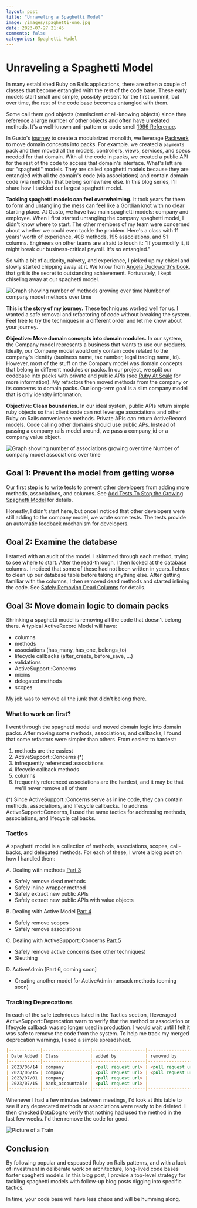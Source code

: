 ```yaml
---
layout: post
title: "Unraveling a Spaghetti Model"
image: /images/spaghetti-one.jpg
date: 2023-07-27 21:45
comments: false
categories: Spaghetti Model 
---
```


# Unraveling a Spaghetti Model

In many established Ruby on Rails applications, there are often a couple of classes that become entangled with the rest of the code base. These early models start small and simple, possibly present for the first commit, but over time, the rest of the code base becomes entangled with them.

Some call them god objects (omniscient or all-knowing objects) since they reference a large number of other objects and often have unrelated methods. It's a well-known anti-pattern or code smell [1996 Reference](https://amzn.to/3uijk3p).

In Gusto's [journey](https://medium.com/gusto-engineering/laying-the-cultural-and-technical-foundation-for-big-rails-6b5ab78349ed) to create a modularized monolith, we leverage [Packwerk](https://github.com/Shopify/packwerk) to move domain concepts into packs. For example. we created a `payments` pack and then moved all the models, controllers, views, services, and specs needed for that domain. With all the code in packs, we created a public API for the rest of the code to access that domain's interface. What's left are our "spaghetti" models. They are called spaghetti models because they are entangled with all the domain's code (via associations) and contain domain code (via methods) that belong somewhere else. In this blog series, I'll share how I tackled our largest spaghetti model.

**Tackling spaghetti models can feel overwhelming.** It took years for them to form and untangling the mess can feel like a Gordian knot with no clear starting place. At Gusto, we have two main spaghetti models: company and employee. When I first started untangling the company spaghetti model, I didn't know where to start. The other members of my team were concerned about whether we could even tackle the problem. Here's a class with 11 years' worth of experience, 408 methods, 195 associations, and 51 columns. Engineers on other teams are afraid to touch it: "If you modify it, it might break our business-critical payroll. It's so entangled."

So with a bit of audacity, naivety, and experience, I picked up my chisel and slowly started chipping away at it. We know from [Angela Duckworth's book](https://www.amazon.com/dp/1501111116/ref=cm_sw_r_as_gl_api_gl_i_G2RD1G57FQ9KTB2F4DTV?linkCode=ml2&tag=sedano-20), that grit is the secret to outstanding achievement. Fortunately, I kept chiseling away at our spaghetti model.

<img border="0" src="/images/company-model-methods.png" alt="Graph showing number of methods growing over time"/>
Number of company model methods over time

**This is the story of my journey.** These techniques worked well for us. I wanted a safe removal and refactoring of code without breaking the system. Feel free to try the techniques in a different order and let me know about your journey.

**Objective: Move domain concepts into domain modules.** In our system, the Company model represents a business that wants to use our products. Ideally, our Company model would only contain code related to the company's identity (business name, tax number, legal trading name, id). However, most of the stuff on the Company model was domain concepts that belong in different modules or packs. In our project, we split our codebase into packs with private and public APIs (see [Ruby At Scale](https://github.com/rubyatscale) for more information). My refactors then moved methods from the company or its concerns to domain packs. Our long-term goal is a slim company model that is only identity information.

**Objective: Clean boundaries.** In our ideal system, public APIs return simple ruby objects so that client code can not leverage associations and other Ruby on Rails convenience methods. Private APIs can return ActiveRecord models. Code calling other domains should use public APs. Instead of passing a company rails model around, we pass a company_id or a company value object.

<img border="0" src="/images/company-model-associations.png" alt="Graph showing number of associations growing over time"/>
Number of company model associations over time

## Goal 1: Prevent the model from getting worse
Our first step is to write tests to prevent other developers from adding more methods, associations, and columns. See [Add Tests To Stop the Growing Spaghetti Model](/toddsedano/2023/07/28/spaghetti-models-add-tests-to-stop-the-growing-spaghetti-model.html) for details.

Honestly, I didn't start here, but once I noticed that other developers were still adding to the company model, we wrote some tests. The tests provide an automatic feedback mechanism for developers.

## Goal 2: Examine the database
I started with an audit of the model. I skimmed through each method, trying to see where to start. After the read-through, I then looked at the database columns. I noticed that some of these had not been written in years. I chose to clean up our database table before taking anything else. After getting familiar with the columns, I then removed dead methods and started inlining the code. See [Safely Removing Dead Columns](/toddsedano/2022/11/17/rails-spaghetti-model-delete-column-tutorial.html) for details.

## Goal 3: Move domain logic to domain packs
Shrinking a spaghetti model is removing all the code that doesn't belong there. A typical ActiveRecord Model will have:
  * columns
  * methods
  * associations (has_many, has_one, belongs_to)
  * lifecycle callbacks (after_create, before_save, …)
  * validations
  * ActiveSupport::Concerns
  * mixins 
  * delegated methods
  * scopes

My job was to remove all the junk that didn't belong there.

### What to work on first?
I went through the spaghetti model and moved domain logic into domain packs. After moving some methods, associations, and callbacks, I found that some refactors were simpler than others. From easiest to hardest:
  1. methods are the easiest
  2. ActiveSupport::Concerns (*)
  3. infrequently referenced associations
  4. lifecycle callback methods
  5. columns
  6. frequently referenced associations are the hardest, and it may be that we'll never remove all of them

(*) Since ActiveSupport::Concerns serve as inline code, they can contain methods, associations, and lifecycle callbacks. To address ActiveSupport::Concerns, I used the same tactics for addressing methods, associations, and lifecycle callbacks.

### Tactics
A spaghetti model is a collection of methods, associations, scopes, call-backs, and delegated methods. For each of these, I wrote a blog post on how I handled them:

A. Dealing with methods [Part 3](/toddsedano/2023/07/28/spaghetti-models-safely-remove-methods.html)
  * Safely remove dead methods
  * Safely inline wrapper method
  * Safely extract new public APIs
  * Safely extract new public APIs with value objects

B. Dealing with Active Model [Part 4](/toddsedano/2023/08/30/spaghetti-models-safely-remove-active-record-associations-and-scopes.html)
  * Safely remove scopes
  * Safely remove associations

C. Dealing with ActiveSupport::Concerns [Part 5](/toddsedano/2023/09/27/spaghetti-models-safely-remove-active-support-concerns.html)
  * Safely remove active concerns (see other techniques)
  * Sleuthing

D. ActiveAdmin [Part 6, coming soon]
  * Creating another model for ActiveAdmin ransack methods (coming soon)

### Tracking Deprecations
In each of the safe techniques listed in the Tactics section, I leveraged ActiveSupport::Deprecation.warn to verify that the method or association or lifecycle callback was no longer used in production. I would wait until I felt it was safe to remove the code from the system. To help me track my merged deprecation warnings, I used a simple spreadsheet.

```markdown
|------------|------------------|--------------------|--------------------|
| Date Added | Class            | added by           | removed by         |
|------------|------------------|--------------------|--------------------|
| 2023/06/14 | company          | <pull request url> | <pull request url> |
| 2023/06/15 | company          | <pull request url> | <pull request url> |
| 2023/07/01 | company          | <pull request url> |                    |
| 2023/07/15 | bank_accountable | <pull request url> |                    |
|------------|------------------|--------------------|--------------------|
```
Whenever I had a few minutes between meetings, I'd look at this table to see if any deprecated methods or associations were ready to be deleted. I then checked DataDog to verify that nothing had used the method in the last few weeks. I'd then remove the code for good.

<img border="0" src="/images/spaghetti-one-end.jpg" alt="Picture of a Train"/>

## Conclusion
By following popular and espoused Ruby on Rails patterns, and with a lack of investment in deliberate work on architecture, long-lived code bases foster spaghetti models. In this blog post, I provide a top-level strategy for tackling spaghetti models with follow-up blog posts digging into specific tactics.

In time, your code base will have less chaos and will be humming along.
